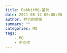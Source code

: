 ```yaml
---
title: RabbitMQ-基础
date: 2021-08-12 00:00:00
author: 神奇的荣荣
summary: ""
categories: MQ
tags: 
    - MQ
    - 中间件
---
```

